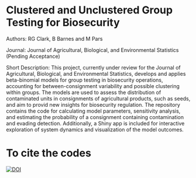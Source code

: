 # Clustered and Unclustered Group Testing for Biosecurity 
Authors: RG Clark, B Barnes and M Pars

Journal: Journal of Agricultural, Biological, and Environmental Statistics (Pending Acceptance)

Short Description: This project, currently under review for the Journal of Agricultural, Biological, and Environmental Statistics, develops and applies beta-binomial models for group testing in biosecurity operations, accounting for between-consignment variability and possible clustering within groups. The models are used to assess the distribution of contaminated units in consignments of agricultural products, such as seeds, and aim to provid new insights for biosecurity regulation. The repository contains the code for calculating model parameters, sensitivity analysis, and estimating the probability of a consignment containing contamination and evading detection. Additionally, a Shiny app is included for interactive exploration of system dynamics and visualization of the model outcomes. 

# To cite the codes


[![DOI](https://zenodo.org/badge/416548185.svg)](https://zenodo.org/badge/latestdoi/416548185)

